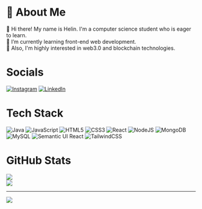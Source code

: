 # 🦋 About Me
💠 Hi there! My name is Helin. I'm a computer science student who is eager to learn. <br>💠 I’m currently learning front-end web development.<br>💠 Also, I'm highly interested in web3.0 and blockchain technologies.


# Socials
[![Instagram](https://img.shields.io/badge/Instagram-%23E4405F.svg?logo=Instagram&logoColor=white)](https://instagram.com/helinnakdogan) [![LinkedIn](https://img.shields.io/badge/LinkedIn-%230077B5.svg?logo=linkedin&logoColor=white)](https://linkedin.com/in/helinakdogan) 


# Tech Stack
![Java](https://img.shields.io/badge/java-%23ED8B00.svg?style=for-the-badge&logo=java&logoColor=white) ![JavaScript](https://img.shields.io/badge/javascript-%23323330.svg?style=for-the-badge&logo=javascript&logoColor=%23F7DF1E) ![HTML5](https://img.shields.io/badge/html5-%23E34F26.svg?style=for-the-badge&logo=html5&logoColor=white) ![CSS3](https://img.shields.io/badge/css3-%231572B6.svg?style=for-the-badge&logo=css3&logoColor=white) ![React](https://img.shields.io/badge/react-%2320232a.svg?style=for-the-badge&logo=react&logoColor=%2361DAFB) ![NodeJS](https://img.shields.io/badge/node.js-6DA55F?style=for-the-badge&logo=node.js&logoColor=white) ![MongoDB](https://img.shields.io/badge/MongoDB-%234ea94b.svg?style=for-the-badge&logo=mongodb&logoColor=white) ![MySQL](https://img.shields.io/badge/mysql-%2300f.svg?style=for-the-badge&logo=mysql&logoColor=white) ![Semantic UI React](https://img.shields.io/badge/Semantic%20UI%20React-%2335BDB2.svg?style=for-the-badge&logo=SemanticUIReact&logoColor=white) ![TailwindCSS](https://img.shields.io/badge/tailwindcss-%2338B2AC.svg?style=for-the-badge&logo=tailwind-css&logoColor=white) <br>


# GitHub Stats
![](https://github-readme-stats.vercel.app/api?username=helinakdogan&theme=radical&hide_border=false&include_all_commits=false&count_private=false)<br/>
![](https://github-readme-streak-stats.herokuapp.com/?user=helinakdogan&theme=radical&hide_border=false)<br/>

---
[![](https://visitcount.itsvg.in/api?id=helinakdogan&icon=6&color=4)](https://visitcount.itsvg.in)

<!-- Proudly created with GPRM ( https://gprm.itsvg.in ) -->
